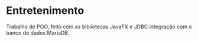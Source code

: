 # Entretenimento
Trabalho de POO, feito com as bibliotecas JavaFX e JDBC integração com o banco de dados MariaDB.
